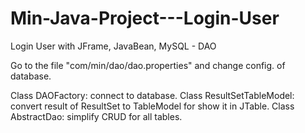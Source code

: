 # Min-Java-Project---Login-User
Login User with JFrame, JavaBean, MySQL - DAO

Go to the file "com/min/dao/dao.properties" and change config. of database.

Class DAOFactory: connect to database.
Class ResultSetTableModel: convert result of ResultSet to TableModel for show it in JTable.
Class AbstractDao: simplify CRUD for all tables.
